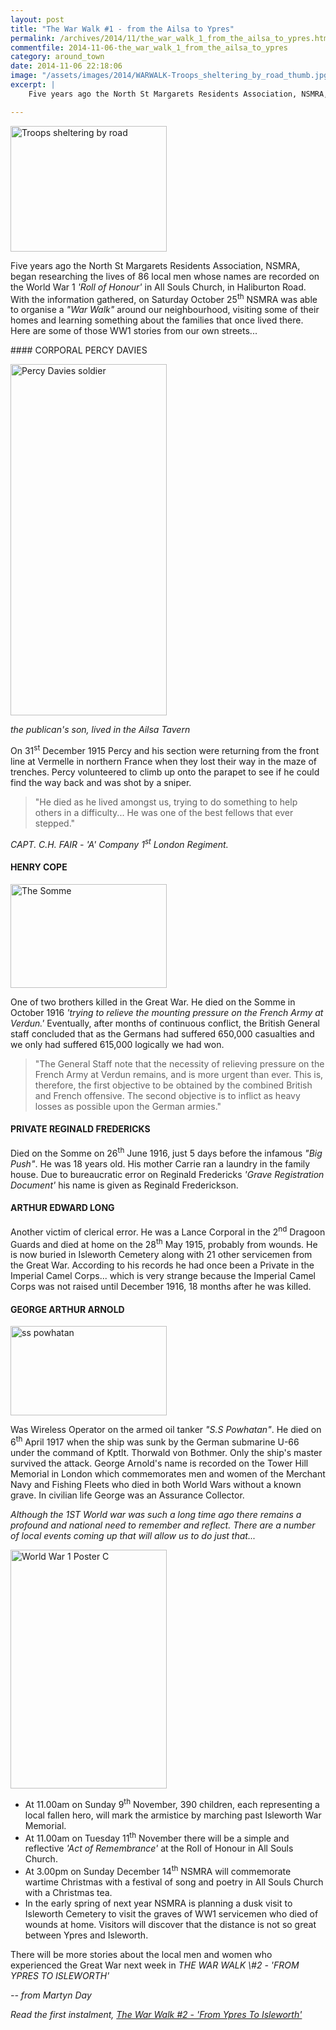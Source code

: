 ```yaml
---
layout: post
title: "The War Walk #1 - from the Ailsa to Ypres"
permalink: /archives/2014/11/the_war_walk_1_from_the_ailsa_to_ypres.html
commentfile: 2014-11-06-the_war_walk_1_from_the_ailsa_to_ypres
category: around_town
date: 2014-11-06 22:18:06
image: "/assets/images/2014/WARWALK-Troops_sheltering_by_road_thumb.jpg"
excerpt: |
    Five years ago the North St Margarets Residents Association, NSMRA, began researching the lives of 86 local men whose names are recorded on the World War 1 <em>'Roll of Honour'</em> in All Souls Church, in Haliburton Road.  With the information gathered, on Saturday October 25<sup>th</sup> NSMRA was able to organise a <em>"War Walk"</em> around our neighbourhood, visiting some of their homes and learning something about the families that once lived there. Here are some of those WW1 stories from our own streets...

---
```


<div markdown="1" class="box">
<a href="/assets/images/2014/WARWALK-Troops_sheltering_by_road.jpg" title="See larger version of - Troops sheltering by road"><img src="/assets/images/2014/WARWALK-Troops_sheltering_by_road_thumb.jpg" width="250" height="201" alt="Troops sheltering by road" class="photo right" /></a>

Five years ago the North St Margarets Residents Association, NSMRA, began researching the lives of 86 local men whose names are recorded on the World War 1 <em>'Roll of Honour'</em> in All Souls Church, in Haliburton Road. With the information gathered, on Saturday October 25<sup>th</sup> NSMRA was able to organise a <em>"War Walk"</em> around our neighbourhood, visiting some of their homes and learning something about the families that once lived there. Here are some of those WW1 stories from our own streets...

</div>
#### CORPORAL PERCY DAVIES

<a href="/assets/images/2014/WARWALK-Percy_Davies_-_soldier.jpg" title="See larger version of - Percy Davies   soldier"><img src="/assets/images/2014/WARWALK-Percy_Davies_-_soldier_thumb.jpg" width="250" height="562" alt="Percy Davies   soldier" class="photo right" /></a>

*the publican's son, lived in the Ailsa Tavern*

On 31<sup>st</sup> December 1915 Percy and his section were returning from the front line at Vermelle in northern France when they lost their way in the maze of trenches. Percy volunteered to climb up onto the parapet to see if he could find the way back and was shot by a sniper.

> "He died as he lived amongst us, trying to do something to help others in a difficulty... He was one of the best fellows that ever stepped."

<cite>CAPT. C.H. FAIR - 'A' Company 1<sup>st</sup> London Regiment.</cite>

#### HENRY COPE

<a href="/assets/images/2014/WARWALK-The_Somme.jpg" title="See larger version of - The Somme"><img src="/assets/images/2014/WARWALK-The_Somme_thumb.jpg" width="250" height="166" alt="The Somme" class="photo right" /></a>

One of two brothers killed in the Great War. He died on the Somme in October 1916 <em>'trying to relieve the mounting pressure on the French Army at Verdun.'</em> Eventually, after months of continuous conflict, the British General staff concluded that as the Germans had suffered 650,000 casualties and we only had suffered 615,000 logically we had won.

> "The General Staff note that the necessity of relieving pressure on the French Army at Verdun remains, and is more urgent than ever. This is, therefore, the first objective to be obtained by the combined British and French offensive. The second objective is to inflict as heavy losses as possible upon the German armies."

#### PRIVATE REGINALD FREDERICKS

Died on the Somme on 26<sup>th</sup> June 1916, just 5 days before the infamous <em>"Big Push"</em>. He was 18 years old. His mother Carrie ran a laundry in the family house. Due to bureaucratic error on Reginald Fredericks <em>'Grave Registration Document'</em> his name is given as Reginald Frederickson.

#### ARTHUR EDWARD LONG

Another victim of clerical error. He was a Lance Corporal in the 2<sup>nd</sup> Dragoon Guards and died at home on the 28<sup>th</sup> May 1915, probably from wounds. He is now buried in Isleworth Cemetery along with 21 other servicemen from the Great War. According to his records he had once been a Private in the Imperial Camel Corps... which is very strange because the Imperial Camel Corps was not raised until December 1916, 18 months after he was killed.

#### GEORGE ARTHUR ARNOLD

<a href="/assets/images/2014/WARWALK-ss_powhatan.jpg" title="See larger version of - ss powhatan"><img src="/assets/images/2014/WARWALK-ss_powhatan_thumb.jpg" width="250" height="143" alt="ss powhatan" class="photo right" /></a>

Was Wireless Operator on the armed oil tanker <em>"S.S Powhatan"</em>. He died on 6<sup>th</sup> April 1917 when the ship was sunk by the German submarine U-66 under the command of Kptlt. Thorwald von Bothmer. Only the ship's master survived the attack. George Arnold's name is recorded on the Tower Hill Memorial in London which commemorates men and women of the Merchant Navy and Fishing Fleets who died in both World Wars without a known grave. In civilian life George was an Assurance Collector.

<em>Although the 1ST World war was such a long time ago there remains a profound and national need to remember and reflect. There are a number of local events coming up that will allow us to do just that...</em>

<div markdown="1" class="box">
<a href="/assets/images/2014/WARWALK-World_War_1_Poster_C.jpg" title="See larger version of - World War 1 Poster C"><img src="/assets/images/2014/WARWALK-World_War_1_Poster_C_thumb.jpg" width="250" height="382" alt="World War 1 Poster C" class="photo right" /></a>

-   At 11.00am on Sunday 9<sup>th</sup> November, 390 children, each representing a local fallen hero, will mark the armistice by marching past Isleworth War Memorial.
-   At 11.00am on Tuesday 11<sup>th</sup> November there will be a simple and reflective <em>'Act of Remembrance'</em> at the Roll of Honour in All Souls Church.
-   At 3.00pm on Sunday December 14<sup>th</sup> NSMRA will commemorate wartime Christmas with a festival of song and poetry in All Souls Church with a Christmas tea.
-   In the early spring of next year NSMRA is planning a dusk visit to Isleworth Cemetery to visit the graves of WW1 servicemen who died of wounds at home. Visitors will discover that the distance is not so great between Ypres and Isleworth.

</div>
There will be more stories about the local men and women who experienced the Great War next week in <em>THE WAR WALK \#2 - 'FROM YPRES TO ISLEWORTH'</em>

<cite>-- from Martyn Day</cite>

<em>Read the first instalment, [The War Walk \#2 - 'From Ypres To Isleworth'](/archives/2014/11/the_war_walk_2_from_ypres_to_isleworth.html)</em>
